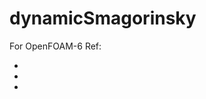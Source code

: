 # dynamicSmagorinsky
For OpenFOAM-6
Ref:
- [](https://www.cfd-online.com/Forums/openfoam-programming-development/96885-compressible-wale-model-2.html)
- [](https://github.com/AlbertoPa/dynamicSmagorinsky)
- [](https://github.com/yafarin/dynLocalAverageSmagorinsky)

